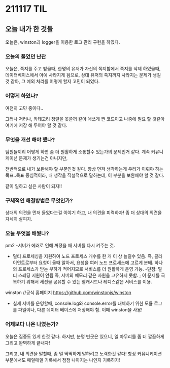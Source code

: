 # 211117 TIL

## 오늘 내가 한 것들
오늘은, winston과 logger을 이용한 로그 관리 구현을 하였다.

### 오늘의 풀었던 난관
오늘은, 쪽지를 주고 받을때,
한명의 유저가 자신의 쪽지함에서 쪽지를 삭제 하였을때, 데이터베이스에서 아예 사라지게 됨으로,
상대 유저의 쪽지까지 사라지는 문제가 생길 것 같아, 그 예외 처리를 어떻게 할지 고민이 되었다.

### 어떻게 하였나?
여전히 고민 중이다..

그러나 저러나, 카테고리 정렬을 못쓸꺼 같아 
애쓰게 짠 코드이고 나중에 필요 할 것같아 여기에 저장 해 두어야 할 것 같다.

### 무엇을 개선 해야 했나?
팀원들끼리 어떻게 하면 좀 더 
원활하게 소통할수 있는가의 문제인거 같다.
계속 커뮤니케이션 문제가 생기는건 아니지만, 

전반적으로 내가 보완해야 할 부분인것 같다.
항상 먼저 생각하는게 
우리가 이뤄야 하는 목표..목표 중심적이라,
내 생각을 직설적으로 말하는데,
이 부분을 보완해야 할 것 같다.

같이 일하고 싶은 사람이 되자!!

### 구체적인 해결방법은 무엇인가?
상대의 의견을 먼저 들었다는걸 이야기 하고, 내 의견을 피력하자!
좀 더 상대의 의견을 자세히 살피자.

### 오늘 무엇을 배웠나?
pm2
-서버가 에러로 인해 꺼졌을 때 서버를 다시 켜주는 것.
- 멀티 프로세싱을 지원하여 노드 프로세스 개수를 한 개 이 상 늘릴수 있음. 즉, 클라이언트로부터 요청이 올때 알아서, 요청을 여러 노드 프로세스에 고르게 분배.
하나의 프로세스가 받는 부하가 적어지므로 서비스를 더 원활하게 운영 가능.
-단점: 멀티 스레딩 지원이 안됨
즉, 서버의 메모리 같은 자원을 고유하지 못함.
; 이 문제를 극복하기 위해서 세션을 공유할 수 있는 맴캐시드나 레디스같은 서비스를 이용.

winston
//공식 홈페이지 
https://github.com/winstonjs/winston
- 실제 서버를 운영할때, console.log와 console.error를 대체하기 위한 모듈 
로그를 파일이나, 다른 데이터 베이스에 저장해야 함.
이때 winston을 사용!

### 어제보다 나은 나였는가?
오늘은 집중도 있게 한것 같다.
하지만, 분명 빈곳은 있으니,
일 마무리를 좀 더 깔끔하게
그리고 완벽하게 끝내자!

그리고, 내 의견을 말할때, 
좀 덜 딱딱하게 말하려고 노력한것 같다!
항상 커뮤니케이션 부분에서도 
매일매일 기록해서 점점 나아지는 나인지
기록하자!




